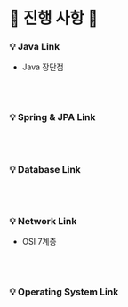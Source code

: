 # 🌈 진행 사항 🍊

### 💡 Java Link
- Java 장단점

<br><br>
### 💡 Spring & JPA Link

<br><br>
### 💡 Database Link

<br><br>
### 💡 Network Link
- OSI 7계층

<br><br>
### 💡 Operating System Link
